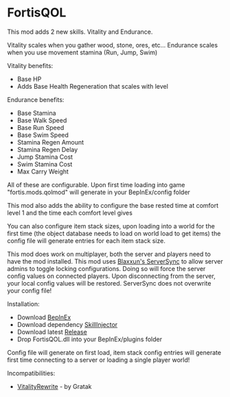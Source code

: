 # FortisQOL

This mod adds 2 new skills. Vitality and Endurance.

Vitality scales when you gather wood, stone, ores, etc...
Endurance scales when you use movement stamina (Run, Jump, Swim)

Vitality benefits:
- Base HP
- Adds Base Health Regeneration that scales with level

Endurance benefits:
- Base Stamina
- Base Walk Speed
- Base Run Speed
- Base Swim Speed
- Stamina Regen Amount
- Stamina Regen Delay
- Jump Stamina Cost
- Swim Stamina Cost
- Max Carry Weight

All of these are configurable. Upon first time loading into game "fortis.mods.qolmod" will generate in your BepInEx/config folder

This mod also adds the ability to configure the base rested time at comfort level 1 and the time each comfort level gives

You can also configure item stack sizes, upon loading into a world for the first time (the object database needs to load on world load to get items) the config file will generate entries for each item stack size. 

This mod does work on multiplayer, both the server and players need to have the mod installed. This mod uses [Blaxxun's ServerSync](https://github.com/blaxxun-boop/ServerSync) to allow server admins to toggle locking configurations. Doing so will force the server config values on connected players. Upon disconnecting from the server, your local config values will be restored. ServerSync does not overwrite your config file!

﻿Installation:
- Download [BepInEx](https://thunderstore.io/c/valheim/p/denikson/BepInExPack_Valheim/)
- Download dependency [SkillInjector](https://www.nexusmods.com/valheim/mods/341)
- Download latest [Release](https://github.com/fortiiis/FortisQOL/releases)
- Drop FortisQOL.dll into your BepInEx/plugins folder

Config file will generate on first load, item stack config entries will generate first time connecting to a server or loading a single﻿ player world!

Incompatibilities:
- [VitalityRewrite](https://www.nexusmods.com/valheim/mods/1859) - by Gratak
